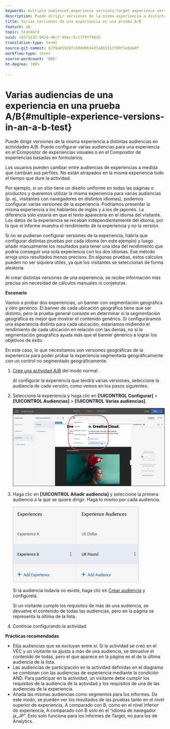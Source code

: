 ```yaml
---
keywords: multiple audiences;experience versions;target experience versions
description: Puede dirigir versiones de la misma experiencia a distintas audiencias en actividades A/B. Puede configurar varias audiencias para una experiencia en el Compositor de experiencias visuales o en el Compositor de experiencias basadas en formularios.
title: Varias versiones de una experiencia en una prueba A/B
feature: ab
topic: Standard
uuid: c6571632-942d-48c7-99ec-5c17f9ff983d
translation-type: tm+mt
source-git-commit: 6278a01928fcb9dd0b34d7a8b5313f09f1e8da0f
workflow-type: tm+mt
source-wordcount: '605'
ht-degree: 100%

---
```



# Varias audiencias de una experiencia en una prueba A/B{#multiple-experience-versions-in-an-a-b-test}

Puede dirigir versiones de la misma experiencia a distintas audiencias en actividades A/B. Puede configurar varias audiencias para una experiencia en el Compositor de experiencias visuales o en el Compositor de experiencias basadas en formularios.

Los usuarios pueden cambiar entre audiencias de experiencias a medida que cambian sus perfiles. No están atrapados en la misma experiencia todo el tiempo que dure la actividad.

Por ejemplo, si un sitio tiene un diseño uniforme en todas las páginas o productos y queremos utilizar la misma experiencia para varias audiencias (p. ej., visitantes con navegadores en distintos idiomas), podemos configurar varias versiones de la experiencia. Podríamos presentar la misma experiencia a los hablantes de inglés y a los de japonés. La diferencia solo estaría en que el texto aparecería en el idioma del visitante. Los datos de la experiencia se recaban independientemente del idioma, por lo que el informe muestra el rendimiento de la experiencia y no la versión.

Si no se pudieran configurar versiones de la experiencia, habría que configurar distintas pruebas por cada idioma (en este ejemplo) y luego añadir manualmente los resultados para tener una idea del rendimiento que podría conseguir una sola experiencia con los dos idiomas. Ese método arroja unos resultados menos precisos. En algunas pruebas, estos cálculos pueden no ser siquiera útiles, ya que los visitantes se seleccionan de forma aleatoria.

Al crear distintas versiones de una experiencia, se recibe información más precisa sin necesidad de cálculos manuales ni conjeturas.

**Escenario**

Vamos a probar dos experiencias, un banner con segmentación geográfica y otro genérico. El banner de cada ubicación geográfica tiene que ser distinto, pero la prueba general consiste en determinar si la segmentación geográfica es mejor que mostrar el contenido genérico. Si configuráramos una experiencia distinta para cada ubicación, estaríamos midiendo el rendimiento de cada ubicación en relación con las demás, no si la segmentación geográfica ayuda más que el banner genérico a lograr los objetivos de éxito.

En este caso, lo que necesitamos son versiones geográficas de la experiencia para poder probar la experiencia segmentada geográficamente con un control no segmentado geográficamente.

1. [Cree una actividad A/B](/help/c-activities/t-test-ab/t-test-create-ab/test-create-ab.md) del modo normal.

   Al configurar la experiencia que tendrá varias versiones, seleccione la audiencia de cada versión, como vemos en los pasos siguientes.

1. Seleccione la experiencia y haga clic en **[!UICONTROL Configurar]** > **[!UICONTROL Audiencias]** > **[!UICONTROL Varias audiencias]**.

   ![Opción Varias audiencias](/help/c-activities/t-test-ab/t-test-create-ab/assets/multiple-audiences-new.png)

1. Haga clic en **[!UICONTROL Añadir audiencia]** y seleccione la primera audiencia a la que se quiere dirigir. Haga lo mismo por cada audiencia.

   ![](assets/exp-versions.png)

   Si la audiencia todavía no existe, haga clic en [Crear audiencia](../../../c-target/c-audiences/create-audience.md#task_E18BD77A9A8F4ED0AC50569F94556558) y configúrela.

   Si un visitante cumple los requisitos de más de una audiencia, se devuelve el contenido de todas las audiencias, pero en la página se representa la última de la lista.

1. Continúe configurando la actividad.

**Prácticas recomendadas**

* Elija audiencias que se excluyan entre sí. Si la actividad se creó en el VEC y un visitante se ajusta a más de una audiencia, se devuelve el contenido de todas, pero el que aparece en la página es el de la última audiencia de la lista.
* Las audiencias de participación en la actividad definidas en el diagrama se combinan con las audiencias de experiencia mediante la condición AND. Para participar en la actividad, un visitante debe cumplir los requisitos de la audiencia de la actividad y los requisitos de una de las audiencias de la experiencia.
* Añada las mismas audiencias como segmentos para los informes. De este modo, se pueden ver los resultados de las pruebas tanto en el nivel superior de experiencia, A comparado con B, como en el nivel inferior de experiencia, A comparado con B solo en el “idioma de navegador ja_JP”. Esto solo funciona para los informes de Target, no para los de Analytics.

